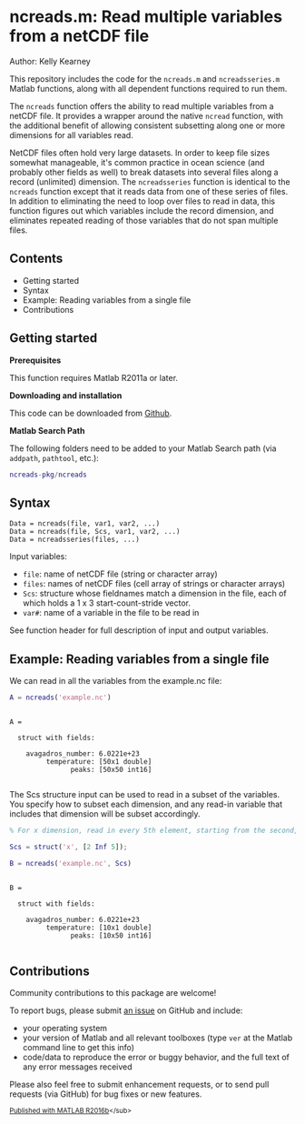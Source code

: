 
# ncreads.m: Read multiple variables from a netCDF file


Author: Kelly Kearney


This repository includes the code for the `ncreads.m` and `ncreadsseries.m` Matlab functions, along with all dependent functions required to run them.


The `ncreads` function offers the ability to read multiple variables from a netCDF file.  It provides a wrapper around the native `ncread` function, with the additional benefit of allowing consistent subsetting along one or more dimensions for all variables read.


NetCDF files often hold very large datasets.  In order to keep file sizes somewhat manageable, it's common practice in ocean science (and probably other fields as well) to break datasets into several files along a record (unlimited) dimension.  The `ncreadsseries` function is identical to the `ncreads` function except that it reads data from one of these series of files.  In addition to eliminating the need to loop over files to read in  data, this function figures out which variables include the record dimension, and eliminates repeated reading of those variables that do not span multiple files.



## Contents

            
- Getting started        
- Syntax        
- Example: Reading variables from a single file        
- Contributions

## Getting started


**Prerequisites**


This function requires Matlab R2011a or later.


**Downloading and installation**


This code can be downloaded from [Github](https://github.com/kakearney/ncreads-pkg/).


**Matlab Search Path**


The following folders need to be added to your Matlab Search path (via `addpath`, `pathtool`, etc.):



```matlab
ncreads-pkg/ncreads
```



## Syntax



```
Data = ncreads(file, var1, var2, ...)
Data = ncreads(file, Scs, var1, var2, ...)
Data = ncreadsseries(files, ...)
```


Input variables:



  - `file`: name of netCDF file (string or character array)
  - `files`: names of netCDF files (cell array of strings or character   arrays)
  - `Scs`: structure whose fieldnames match a dimension in the file, each   of which holds a 1 x 3 start-count-stride vector.
  - `var#`: name of a variable in the file to be read in

See function header for full description of input and output variables.



## Example: Reading variables from a single file


We can read in all the variables from the example.nc file:



```matlab
A = ncreads('example.nc')
```




```

A = 

  struct with fields:

    avagadros_number: 6.0221e+23
         temperature: [50x1 double]
               peaks: [50x50 int16]


```


The Scs structure input can be used to read in a subset of the variables. You specify how to subset each dimension, and any read-in variable that includes that dimension will be subset accordingly.



```matlab
% For x dimension, read in every 5th element, starting from the second,

Scs = struct('x', [2 Inf 5]);

B = ncreads('example.nc', Scs)
```




```

B = 

  struct with fields:

    avagadros_number: 6.0221e+23
         temperature: [10x1 double]
               peaks: [10x50 int16]


```



## Contributions


Community contributions to this package are welcome!


To report bugs, please submit [an issue](https://github.com/kakearney/ncreads-pkg/issues) on GitHub and include:



  - your operating system
  - your version of Matlab and all relevant toolboxes (type `ver` at the Matlab command line to get this info)
  - code/data to reproduce the error or buggy behavior, and the full text of any error messages received

Please also feel free to submit enhancement requests, or to send pull requests (via GitHub) for bug fixes or new features.



<sub>[Published with MATLAB R2016b]("http://www.mathworks.com/products/matlab/")</sub>